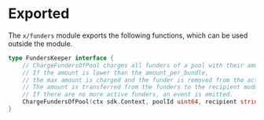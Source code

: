 <!--
order: 6
-->

# Exported

The `x/funders` module exports the following functions, which can be used
outside the module.

```go
type FundersKeeper interface {
    // ChargeFundersOfPool charges all funders of a pool with their amount_per_bundle
    // If the amount is lower than the amount_per_bundle,
    // the max amount is charged and the funder is removed from the active funders list.
    // The amount is transferred from the funders to the recipient module account.
    // If there are no more active funders, an event is emitted.
    ChargeFundersOfPool(ctx sdk.Context, poolId uint64, recipient string) (payout sdk.Coins, err error)
}
```
